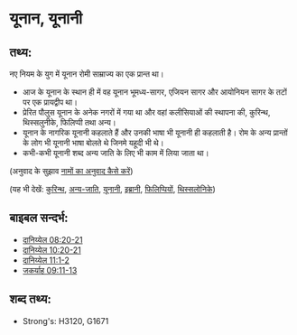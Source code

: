 # यूनान, यूनानी #

## तथ्य: ##

नए नियम के युग में यूनान रोमी साम्राज्य का एक प्रान्त था।

* आज के यूनान के स्थान ही में वह यूनान भूमध्य-सागर, एजियन सागर और आयोनियन सागर के तटों पर एक प्रायद्वीप था।
* प्रेरित पौलुस यूनान के अनेक नगरों में गया था और वहां कलीसियाओं की स्थापना की, कुरिन्थ, थिस्सलुनीके, फिलिप्पी तथा अन्य।
* यूनान के नागरिक यूनानी कहलाते हैं और उनकी भाषा भी यूनानी ही कहलाती है। रोम के अन्य प्रान्तों के लोग भी यूनानी भाषा बोलते थे जिनमे यहूदी भी थे।
* कभी-कभी यूनानी शब्द अन्य जाति के लिए भी काम में लिया जाता था।

(अनुवाद के सुझाव [नामों का अनुवाद कैसे करें](rc://hi/ta/man/translate/translate-names))

(यह भी देखें: [कुरिन्थ](../names/corinth.md), [अन्य-जाति](../kt/gentile.md), [यूनानी](../names/greek.md), [इब्रानी](../kt/hebrew.md), [फिलिप्पियों](../names/philippi.md), [थिस्सलोनिके](../names/thessalonica.md))

## बाइबल सन्दर्भ: ##

* [दानिय्येल 08:20-21](rc://hi/tn/help/dan/08/20)
* [दानिय्येल 10:20-21](rc://hi/tn/help/dan/10/20)
* [दानिय्येल 11:1-2](rc://hi/tn/help/dan/11/01)
* [जकर्याह 09:11-13](rc://hi/tn/help/zec/09/11)

## शब्द तथ्य: ##

* Strong's: H3120, G1671
